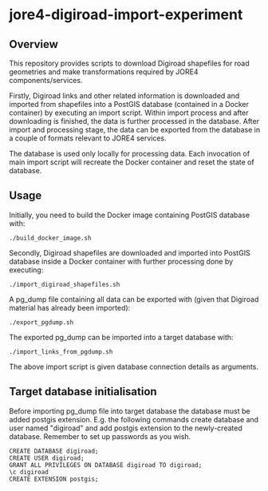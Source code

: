 # jore4-digiroad-import-experiment

## Overview

This repository provides scripts to download Digiroad shapefiles for road geometries and make transformations required by JORE4 components/services.

Firstly, Digiroad links and other related information is downloaded and imported from shapefiles into a PostGIS database (contained in a Docker container) by executing an import script. Within import process and after downloading is finished, the data is further processed in the database. After import and processing stage, the data can be exported from the database in a couple of formats relevant to JORE4 services.

The database is used only locally for processing data. Each invocation of main import script will recreate the Docker container and reset the state of database.

## Usage

Initially, you need to build the Docker image containing PostGIS database with:

```
./build_docker_image.sh
```

Secondly, Digiroad shapefiles are downloaded and imported into PostGIS database inside a Docker container with further processing done by executing:

```
./import_digiroad_shapefiles.sh
```

A pg_dump file containing all data can be exported with (given that Digiroad material has already been imported):

```
./export_pgdump.sh
```

The exported pg_dump can be imported into a target database with:

```
./import_links_from_pgdump.sh
```

The above import script is given database connection details as arguments.

## Target database initialisation

Before importing pg_dump file into target database the database must be added postgis extension. E.g. the following commands create database and user named "digiroad" and add postgis extension to the newly-created database. Remember to set up passwords as you wish.

```
CREATE DATABASE digiroad;
CREATE USER digiroad;
GRANT ALL PRIVILEGES ON DATABASE digiroad TO digiroad;
\c digiroad
CREATE EXTENSION postgis;
```
